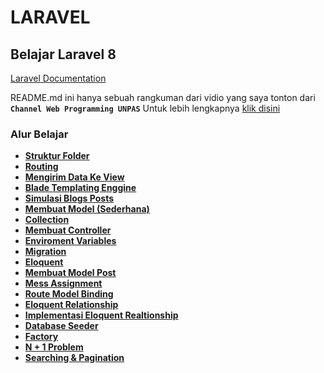 # LARAVEL

## Belajar Laravel 8

[Laravel Documentation](https://laravel.com/docs/8.x)

README.md ini hanya sebuah rangkuman dari vidio yang saya tonton dari **`Channel Web Programming UNPAS`**
Untuk lebih lengkapnya [klik disini](https://www.youtube.com/playlist?list=PLFIM0718LjIWiihbBIq-SWPU6b6x21Q_2)

### Alur Belajar

- **[Struktur Folder](https://github.com/fadhluibnu/LARAVEL/tree/main/Struktur%20Folder)**
- **[Routing](https://github.com/fadhluibnu/LARAVEL/tree/main/Routing)**
- **[Mengirim Data Ke View](https://github.com/fadhluibnu/LARAVEL/tree/main/Mengirim%20Data%20Ke%20View)**
- **[Blade Templating Enggine](https://github.com/fadhluibnu/LARAVEL/tree/main/Blade%20Tempalting%20Engine)**
- **[Simulasi Blogs Posts](https://github.com/fadhluibnu/LARAVEL/tree/main/Simulasi%20Blogs%20Posts)**
- **[Membuat Model (Sederhana)](<https://github.com/fadhluibnu/LARAVEL/tree/main/Membuat%20Model%20(Sederhana)>)**
- **[Collection](https://github.com/fadhluibnu/LARAVEL/tree/main/Collection)**
- **[Membuat Controller](https://github.com/fadhluibnu/LARAVEL/tree/main/Membuat%20Controller)**
- **[Enviroment Variables](https://github.com/fadhluibnu/LARAVEL/tree/main/Enviroment%20Variables)**
- **[Migration](https://github.com/fadhluibnu/LARAVEL/tree/main/Migration)**
- **[Eloquent](https://github.com/fadhluibnu/LARAVEL/tree/main/Eloquent)**
- **[Membuat Model Post](https://github.com/fadhluibnu/LARAVEL/tree/main/Membuat%20Model%20Post)**
- **[Mess Assignment](https://github.com/fadhluibnu/LARAVEL/tree/main/Mess%20Assignment)**
- **[Route Model Binding](https://github.com/fadhluibnu/LARAVEL/tree/main/Route%20Model%20Binding)**
- **[Eloquent Relationship](https://github.com/fadhluibnu/LARAVEL/tree/main/Eloquent%20Relationship)**
- **[Implementasi Eloquent Realtionship](https://github.com/fadhluibnu/LARAVEL/tree/main/Implementasi%20Eloquent%20Realtionship)**
- **[Database Seeder](https://github.com/fadhluibnu/LARAVEL/tree/main/Database%20Seeder)**
- **[Factory](https://github.com/fadhluibnu/LARAVEL/tree/main/Factory)**
- **[N + 1 Problem](https://github.com/fadhluibnu/LARAVEL/tree/main/N%20+%201%20Problem)**
- **[Searching & Pagination](https://github.com/fadhluibnu/LARAVEL/tree/main/Searching%20&%20Pagination)**
